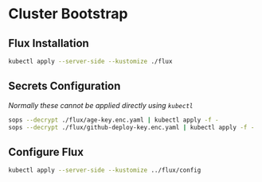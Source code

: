 # Cluster Bootstrap

## Flux Installation

```sh
kubectl apply --server-side --kustomize ./flux
```

## Secrets Configuration

_Normally these cannot be applied directly using `kubectl`_

```sh
sops --decrypt ./flux/age-key.enc.yaml | kubectl apply -f -
sops --decrypt ./flux/github-deploy-key.enc.yaml | kubectl apply -f -
```

## Configure Flux

```sh
kubectl apply --server-side --kustomize ../flux/config
```

